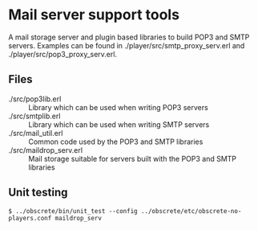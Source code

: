 # Mail server support tools 

A mail storage server and plugin based libraries to build POP3 and
SMTP servers. Examples can be found in ./player/src/smtp_proxy_serv.erl
and ./player/src/pop3_proxy_serv.erl.

## Files

<dl>
  <dt>./src/pop3lib.erl</dt>
  <dd>Library which can be used when writing POP3 servers</dd>
  <dt>./src/smtplib.erl</dt>
  <dd>Library which can be used when writing SMTP servers</dd>
  <dt>./src/mail_util.erl</dt>
  <dd>Common code used by the POP3 and SMTP libraries</dd>
  <dt>./src/maildrop_serv.erl</dt>
  <dd>Mail storage suitable for servers built with the POP3 and SMTP libraries</dd>
</dl>

## Unit testing

```
$ ../obscrete/bin/unit_test --config ../obscrete/etc/obscrete-no-players.conf maildrop_serv
```
